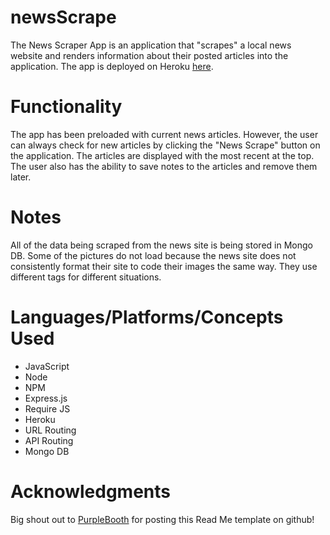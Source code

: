# newsScrape

The News Scraper App is an application that "scrapes" a local news website and renders information about their posted articles into the application. The app is deployed on Heroku [here](https://desolate-harbor-55384.herokuapp.com/).

# Functionality
The app has been preloaded with current news articles. However, the user can always check for new articles by clicking the "News Scrape" button on the application. The articles are displayed with the most recent at the top. The user also has the ability to save notes to the articles and remove them later.

# Notes
All of the data being scraped from the news site is being stored in Mongo DB.
Some of the pictures do not load because the news site does not consistently format their site to code their images the same way. They use different tags for different situations.

# Languages/Platforms/Concepts Used
- JavaScript
- Node
- NPM
- Express.js
- Require JS
- Heroku
- URL Routing
- API Routing
- Mongo DB

# Acknowledgments

Big shout out to [PurpleBooth](https://gist.github.com/PurpleBooth/109311bb0361f32d87a2) for posting this Read Me template on github!
